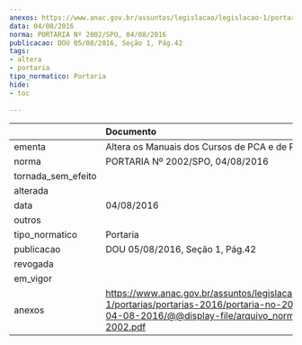 ```yaml
---
anexos: https://www.anac.gov.br/assuntos/legislacao/legislacao-1/portarias/portarias-2016/portaria-no-2002-spo-04-08-2016/@@display-file/arquivo_norma/PA2016-2002.pdf
data: 04/08/2016
norma: PORTARIA Nº 2002/SPO, 04/08/2016
publicacao: DOU 05/08/2016, Seção 1, Pág.42
tags:
- altera
- portaria
tipo_normatico: Portaria
hide: 
- toc 
 
---
```


|                    | Documento                                                                                                                                                      |
|:-------------------|:---------------------------------------------------------------------------------------------------------------------------------------------------------------|
| ementa             | Altera os Manuais dos Cursos de PCA e de PCH.                                                                                                                  |
| norma              | PORTARIA Nº 2002/SPO, 04/08/2016                                                                                                                               |
| tornada_sem_efeito |                                                                                                                                                                |
| alterada           |                                                                                                                                                                |
| data               | 04/08/2016                                                                                                                                                     |
| outros             |                                                                                                                                                                |
| tipo_normatico     | Portaria                                                                                                                                                       |
| publicacao         | DOU 05/08/2016, Seção 1, Pág.42                                                                                                                                |
| revogada           |                                                                                                                                                                |
| em_vigor           |                                                                                                                                                                |
| anexos             | https://www.anac.gov.br/assuntos/legislacao/legislacao-1/portarias/portarias-2016/portaria-no-2002-spo-04-08-2016/@@display-file/arquivo_norma/PA2016-2002.pdf |